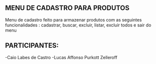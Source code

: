 ## MENU DE CADASTRO PARA PRODUTOS

Menu de cadastro feito para armazenar produtos com as seguintes funcionalidades : cadastrar, buscar, excluir, listar, excluir todos e sair do menu

## PARTICIPANTES:

-Caio Labes de Castro
-Lucas Affonso Purkott Zelleroff
